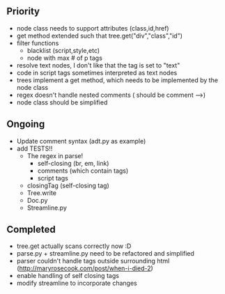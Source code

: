 Priority
---
* node class needs to support attributes (class,id,href)
* get method extended such that tree.get("div","class","id")
* filter functions
    * blacklist (script,style,etc)
    * node with max # of p tags
* resolve text nodes, I don't like that the tag is set to "text"
* code in script tags sometimes interpreted as text nodes 
* trees implement a get method, which needs to be implemented by the node class
* regex doesn't handle nested comments (<!-- <!-- --> should be comment -->)
* node class should be simplified


Ongoing
---
* Update comment syntax (adt.py as example)
* add TESTS!!
    * The regex in parse!
        * self-closing (br, em, link)
        * comments (which contain tags)
        * script tags 
    * closingTag (self-closing tag)
    * Tree.write
    * Doc.py
    * Streamline.py

Completed
---
* tree.get actually scans correctly now :D
* parse.py + streamline.py need to be refactored and simplified
* parser couldn't handle tags outside surrounding html (http://maryrosecook.com/post/when-i-died-2)
* enable handling of self closing tags
* modify streamline to incorporate changes
